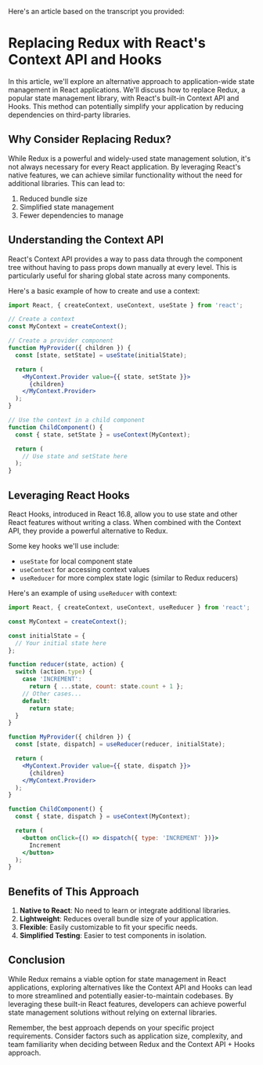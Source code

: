 Here's an article based on the transcript you provided:

# Replacing Redux with React's Context API and Hooks

In this article, we'll explore an alternative approach to application-wide state management in React applications. We'll discuss how to replace Redux, a popular state management library, with React's built-in Context API and Hooks. This method can potentially simplify your application by reducing dependencies on third-party libraries.

## Why Consider Replacing Redux?

While Redux is a powerful and widely-used state management solution, it's not always necessary for every React application. By leveraging React's native features, we can achieve similar functionality without the need for additional libraries. This can lead to:

1. Reduced bundle size
2. Simplified state management
3. Fewer dependencies to manage

## Understanding the Context API

React's Context API provides a way to pass data through the component tree without having to pass props down manually at every level. This is particularly useful for sharing global state across many components.

Here's a basic example of how to create and use a context:

```jsx
import React, { createContext, useContext, useState } from 'react';

// Create a context
const MyContext = createContext();

// Create a provider component
function MyProvider({ children }) {
  const [state, setState] = useState(initialState);

  return (
    <MyContext.Provider value={{ state, setState }}>
      {children}
    </MyContext.Provider>
  );
}

// Use the context in a child component
function ChildComponent() {
  const { state, setState } = useContext(MyContext);

  return (
    // Use state and setState here
  );
}
```

## Leveraging React Hooks

React Hooks, introduced in React 16.8, allow you to use state and other React features without writing a class. When combined with the Context API, they provide a powerful alternative to Redux.

Some key hooks we'll use include:

- `useState` for local component state
- `useContext` for accessing context values
- `useReducer` for more complex state logic (similar to Redux reducers)

Here's an example of using `useReducer` with context:

```jsx
import React, { createContext, useContext, useReducer } from 'react';

const MyContext = createContext();

const initialState = {
  // Your initial state here
};

function reducer(state, action) {
  switch (action.type) {
    case 'INCREMENT':
      return { ...state, count: state.count + 1 };
    // Other cases...
    default:
      return state;
  }
}

function MyProvider({ children }) {
  const [state, dispatch] = useReducer(reducer, initialState);

  return (
    <MyContext.Provider value={{ state, dispatch }}>
      {children}
    </MyContext.Provider>
  );
}

function ChildComponent() {
  const { state, dispatch } = useContext(MyContext);

  return (
    <button onClick={() => dispatch({ type: 'INCREMENT' })}>
      Increment
    </button>
  );
}
```

## Benefits of This Approach

1. **Native to React**: No need to learn or integrate additional libraries.
2. **Lightweight**: Reduces overall bundle size of your application.
3. **Flexible**: Easily customizable to fit your specific needs.
4. **Simplified Testing**: Easier to test components in isolation.

## Conclusion

While Redux remains a viable option for state management in React applications, exploring alternatives like the Context API and Hooks can lead to more streamlined and potentially easier-to-maintain codebases. By leveraging these built-in React features, developers can achieve powerful state management solutions without relying on external libraries.

Remember, the best approach depends on your specific project requirements. Consider factors such as application size, complexity, and team familiarity when deciding between Redux and the Context API + Hooks approach.